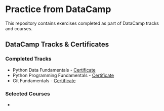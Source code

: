 # Practice from DataCamp

This repository contains exercises completed as part of DataCamp tracks and courses.

## DataCamp Tracks & Certificates

### Completed Tracks 

- Python Data Fundamentals - [Certificate](https://www.datacamp.com/completed/statement-of-accomplishment/track/e717c5eda76a1abdc89c66c8ff34994e8a39960e)
- Python Programming Fundamentals - [Certificate](https://www.datacamp.com/completed/statement-of-accomplishment/track/451e9d3ecd966d5f1e7858b8ac0c6cfc5e2915e6)
- Git Fundamentals - [Certificate](https://www.datacamp.com/completed/statement-of-accomplishment/track/dfa85f2a91de103e8c8cc1006300c5b5f46abbd7)

### Selected Courses

- 